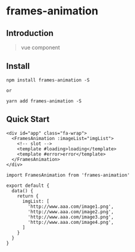 <p algin="center">
  <h1>frames-animation</h1>
</p>

## Introduction

> vue component

## Install

```
npm install frames-animation -S

or

yarn add frames-animation -S
```

## Quick Start

```
<div id="app" class="fa-wrap">
  <FramesAnimation :imageList="imgList">
    <!-- slot -->
    <template #loading>loading</template>
    <template #error>error</template>
  </FramesAnimation>
</div>

import FramesAnimation from 'frames-animation'

export default {
  data() {
    return {
      imgList: [
        'http://www.aaa.com/image1.png',
        'http://www.aaa.com/image2.png',
        'http://www.aaa.com/image3.png',
        'http://www.aaa.com/image4.png',
      ]
    }
  }
}

```
